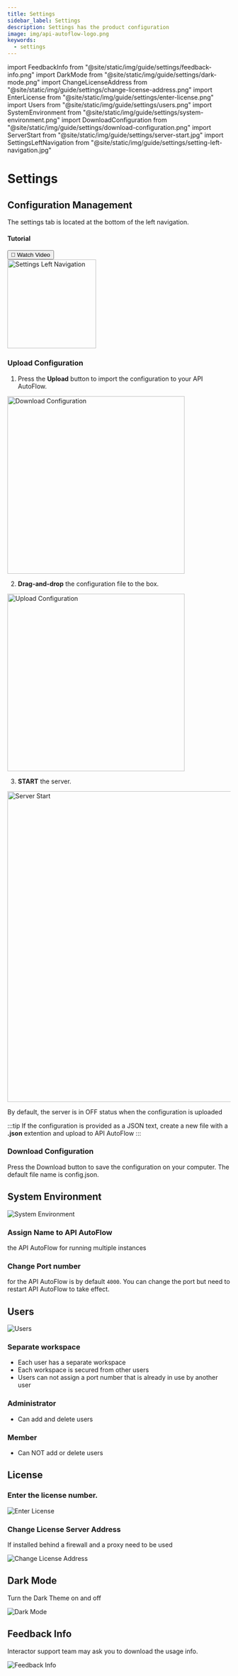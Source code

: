 ```yaml
---
title: Settings
sidebar_label: Settings
description: Settings has the product configuration
image: img/api-autoflow-logo.png
keywords:
  - settings
---
```


import FeedbackInfo from "@site/static/img/guide/settings/feedback-info.png"
import DarkMode from "@site/static/img/guide/settings/dark-mode.png"
import ChangeLicenseAddress from "@site/static/img/guide/settings/change-license-address.png"
import EnterLicense from "@site/static/img/guide/settings/enter-license.png"
import Users from "@site/static/img/guide/settings/users.png"
import SystemEnvironment from "@site/static/img/guide/settings/system-environment.png"
import DownloadConfiguration from "@site/static/img/guide/settings/download-configuration.png"
import ServerStart from "@site/static/img/guide/settings/server-start.jpg"
import SettingsLeftNavigation from "@site/static/img/guide/settings/setting-left-navigation.jpg"

# Settings

<div class="colTwoBlock">
    <div class="colTwoLeft">
        <div class="colTwoWrapper">
            <h2>Configuration Management</h2>
            <p>The settings tab is located at the bottom of the left navigation.</p>
        </div>
    </div>
    <div class="colTwoRight">
          <h4>Tutorial</h4>
          <a target="_blank" href="https://www.youtube.com/watch?v=Ywv_cIZtMTI"><button class="btnVideo">🎥 Watch Video</button></a>
   </div>
    <div class="colTwoClearer"></div>
</div>

<img src={SettingsLeftNavigation} alt="Settings Left Navigation" class="myResponsiveImg" width="200px"/>

### **Upload Configuration**


1. Press the **Upload** button to import the configuration to your API AutoFlow.

<img src={DownloadConfiguration} alt="Download Configuration" class="myResponsiveImg" width="400px"/>

2. **Drag-and-drop** the configuration file to the box.

<img src="https://github.com/pulzze/autoflow-documentation/assets/85649767/7d3ba7eb-607a-4816-af7e-a9432d479890" alt="Upload Configuration" class="myResponsiveImg" width="400px"/>

3. **START** the server.

<img src={ServerStart} alt="Server Start" class="myResponsiveImg" width="700px"/>

By default, the server is in OFF status when the configuration is uploaded

:::tip
If the configuration is provided as a JSON text, create a new file with a **.json** extention and upload to API AutoFlow
:::

### **Download Configuration**

Press the Download button to save the configuration on your computer. The default file name is config.json.


## System Environment

<div class="myResponsiveImg">
    <img src={SystemEnvironment} alt="System Environment" class="myResponsiveImg"/>
</div>

### Assign **Name to API AutoFlow**

the API AutoFlow for running multiple instances

### Change **Port** number

for the API AutoFlow is by default `4000`. You can change the port but need to restart API AutoFlow to take effect.

## Users

<div class="myResponsiveImg">
    <img src={Users} alt="Users" class="myResponsiveImg"/>
</div>

### Separate workspace

- Each user has a separate workspace
- Each workspace is secured from other users
- Users can not assign a port number that is already in use by another user

### Administrator

- Can add and delete users

### Member

- Can NOT add or delete users

## License

### Enter the license number.

<div class="myResponsiveImg">
    <img src={EnterLicense} alt="Enter License" class="myResponsiveImg"/>
</div>

### Change License Server Address

If installed behind a firewall and a proxy need to be used

<div class="myResponsiveImg">
    <img src={ChangeLicenseAddress} alt="Change License Address" class="myResponsiveImg"/>
</div>

## Dark Mode

Turn the Dark Theme on and off

<div class="myResponsiveImg">
    <img src={DarkMode} alt="Dark Mode" class="myResponsiveImg"/>
</div>

## Feedback Info

Interactor support team may ask you to download the usage info.

<div class="myResponsiveImg">
    <img src={FeedbackInfo} alt="Feedback Info" class="myResponsiveImg"/>
</div>

